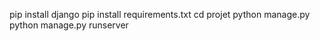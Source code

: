 pip install django
pip install requirements.txt
cd projet
python manage.py
python manage.py runserver
